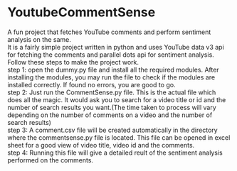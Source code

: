 # YoutubeCommentSense
A fun project that fetches YouTube comments and perform sentiment analysis on the same.  
It is a fairly simple project written in python and uses YouTube data v3 api for fetching the comments and parallel dots api for sentiment analysis.  
Follow these steps to make the project work.  
step 1: open the dummy.py file and install all the required modules. After installing the modules, you may run the file to check if the modules are installed correctly. If found no errors, you are good to go.  
step 2: Just run the CommentSense.py file. This is the actual file which does all the magic. It would ask you to search for a video title or id and the number of search results you want.(The time taken to process will vary depending on the number of comments on a video and the number of search results)  
step 3: A comment.csv file will be created automatically in the directory where the commentsense.py file is located. This file can be opened in excel sheet for a good view of video title, video id and the comments.  
step 4: Running this file will give a detailed reult of the sentiment analysis performed on the comments.  

